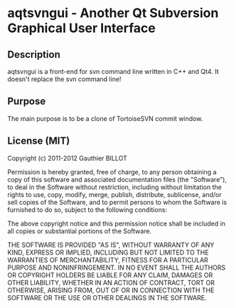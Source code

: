# aqtsvngui - Another Qt Subversion Graphical User Interface

## Description

aqtsvngui is a front-end for svn command line written in C++ and Qt4.
It doesn't replace the svn command line!

## Purpose

The main purpose is to be a clone of TortoiseSVN commit window.

## License (MIT)
 
 Copyright (c) 2011-2012 Gauthier BILLOT
 
 Permission is hereby granted, free of charge, to any person obtaining a copy
 of this software and associated documentation files (the "Software"), to deal
 in the Software without restriction, including without limitation the rights
 to use, copy, modify, merge, publish, distribute, sublicense, and/or sell
 copies of the Software, and to permit persons to whom the Software is
 furnished to do so, subject to the following conditions:

 The above copyright notice and this permission notice shall be included in
 all copies or substantial portions of the Software.
  
 THE SOFTWARE IS PROVIDED "AS IS", WITHOUT WARRANTY OF ANY KIND, EXPRESS OR
 IMPLIED, INCLUDING BUT NOT LIMITED TO THE WARRANTIES OF MERCHANTABILITY,
 FITNESS FOR A PARTICULAR PURPOSE AND NONINFRINGEMENT. IN NO EVENT SHALL THE
 AUTHORS OR COPYRIGHT HOLDERS BE LIABLE FOR ANY CLAIM, DAMAGES OR OTHER
 LIABILITY, WHETHER IN AN ACTION OF CONTRACT, TORT OR OTHERWISE, ARISING FROM,
 OUT OF OR IN CONNECTION WITH THE SOFTWARE OR THE USE OR OTHER DEALINGS IN
 THE SOFTWARE.